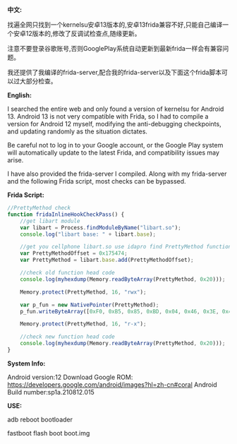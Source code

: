 **中文:**

找遍全网只找到一个kernelsu安卓13版本的,安卓13frida兼容不好,只能自己编译一个安卓12版本的,修改了反调试检查点,随缘更新。

注意不要登录谷歌账号,否则GooglePlay系统自动更新到最新frida一样会有兼容问题。

我还提供了我编译的frida-server,配合我的frida-server以及下面这个frida脚本可以过大部分检查。


**English:**

I searched the entire web and only found a version of kernelsu for Android 13. Android 13 is not very compatible with Frida, so I had to compile a version for Android 12 myself, modifying the anti-debugging checkpoints, and updating randomly as the situation dictates.

Be careful not to log in to your Google account, or the Google Play system will automatically update to the latest Frida, and compatibility issues may arise.

I have also provided the frida-server I compiled. Along with my frida-server and the following Frida script, most checks can be bypassed.

**Frida Script:**
```javascript
//PrettyMethod check
function fridaInlineHookCheckPass() {
    //get libart module 
    var libart = Process.findModuleByName("libart.so");
    console.log("libart base: " + libart.base);

    //get you cellphone libart.so use idapro find PrettyMethod function offset 
    var PrettyMethodOffset = 0x175474;
    var PrettyMethod = libart.base.add(PrettyMethodOffset);

    //check old function head code
    console.log(myhexdump(Memory.readByteArray(PrettyMethod, 0x20)));

    Memory.protect(PrettyMethod, 16, "rwx");

    var p_fun = new NativePointer(PrettyMethod);
    p_fun.writeByteArray([0xF0, 0xB5, 0x85, 0xBD, 0x04, 0x46, 0x3E, 0x48, 0x0D, 0x46]);

    Memory.protect(PrettyMethod, 16, "r-x");

    //check new function head code
    console.log(myhexdump(Memory.readByteArray(PrettyMethod, 0x20)));
}
```

**System Info:**

Android version:12 
Download Google ROM: https://developers.google.com/android/images?hl=zh-cn#coral
Android Build number:sp1a.210812.015

**USE:**

adb reboot bootloader

fastboot flash boot boot.img 
